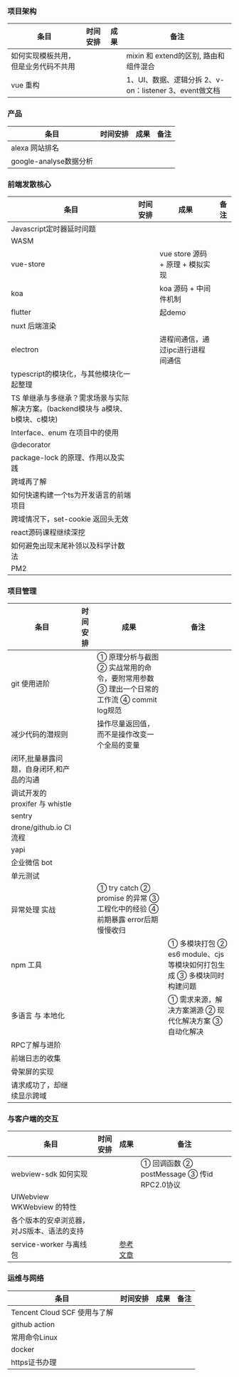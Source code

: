 ### 项目架构
| 条目 | 时间安排 | 成果 | 备注 |
 --- | -- | -- | -- |
| 如何实现模板共用，但是业务代码不共用 |  | |mixin 和 extend的区别, 路由和组件混合 |
| vue 重构 || |  1、UI、数据、逻辑分拆  2、v-on：listener 3、event做文档|

### 产品
| 条目 | 时间安排 | 成果 | 备注 |
 --- | -- | -- | -- |
| alexa 网站排名  ||||
| google-analyse数据分析 ||||

### 前端发散核心
| 条目 | 时间安排 | 成果 | 备注 |
 --- | -- | -- | -- |
| Javascript定时器延时问题  ||||
| WASM  ||||
| vue-store | | vue store 源码 + 原理 + 模拟实现|||
| koa | |   koa 源码 + 中间件机制 |||
| flutter | | 起demo |||
| nuxt 后端渲染 ||||
| electron || 进程间通信，通过ipc进行进程间通信 ||
| typescript的模块化，与其他模块化一起整理 |
| TS 单继承与多继承？需求场景与实际解决方案。(backend模块与 a模块、b模块、c模块) |
| Interface、enum 在项目中的使用 | ||||
| @decorator |||||
| package-lock 的原理、作用以及实践 ||||
| 跨域再了解 ||||
| 如何快速构建一个ts为开发语言的前端项目 ||||
| 跨域情况下，set-cookie 返回头无效 ||||
| react源码课程继续深挖 ||||
| 如何避免出现末尾补领以及科学计数法 ||||
| PM2 ||||

### 项目管理
| 条目 | 时间安排 | 成果 | 备注 |
| --- | -- | -- | -- |
| git 使用进阶  |  | ① 原理分析与截图 ② 实战常用的命令，要附常用参数 ③ 理出一个日常的工作流 ④ commit log规范  ||
| 减少代码的潜规则 | | 操作尽量返回值，而不是操作改变一个全局的变量 ||
| 闭环,批量暴露问题，自身闭环,和产品的沟通 ||||
| 调试开发的 proxifer 与 whistle | |||
| sentry | ||||
| drone/github.io CI流程 | |||||
| yapi | |||||
| 企业微信 bot |||||
| 单元测试 |||||
| 异常处理 实战 || ① try catch ②  promise 的异常 ③  工程化中的经验 ④ 前期暴露 error后期慢慢收归 ||
| npm 工具 ||| ① 多模块打包 ② es6 module、cjs等模块如何打包生成 ③ 多模块同时构建问题 |
| 多语言 与 本地化 ||| ① 需求来源，解决方案溯源 ② 现代化解决方案 ③ 自动化解决 ||
| RPC了解与进阶 |||||
| 前端日志的收集 ||||
| 骨架屏的实现 ||||
| 请求成功了，却继续显示跨域 | |||||

### 与客户端的交互
| 条目 | 时间安排 | 成果 | 备注 |
| --- | -- | -- | -- |
| webview-sdk 如何实现 ||| ① 回调函数 ② postMessage ③ 传id RPC2.0协议 |
| UIWebview WKWebview 的特性 ||||
| 各个版本的安卓浏览器，对JS版本、语法的支持 ||||
| service-worker 与离线包 || [参考文章](https://segmentfault.com/a/1190000008491458) ||

### 运维与网络
| 条目 | 时间安排 | 成果 | 备注 |
| --- | -- | -- | -- |
| Tencent Cloud SCF 使用与了解 ||||
| github action |
| 常用命令Linux |||||
| docker |||||
| https证书办理 |||||
